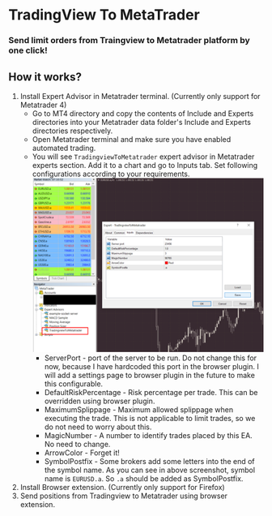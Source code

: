 # TradingView To MetaTrader
### Send limit orders from Traingview to Metatrader platform by one click!

## How it works?
1. Install Expert Advisor in Metatrader terminal. (Currently only support for Metatrader 4)
    - Go to MT4 directory and copy the contents of Include and Experts directories into your Metatrader 
  data folder's Include and Experts directories respectively. 
    - Open Metatrader terminal and make sure you have enabled automated trading.
    - You will see `TradingviewToMetatrader` expert advisor in Metatrader experts section. Add 
  it to a chart and go to Inputs tab. Set following configurations according to your requirements.
      ![Screenshot of Expert advisor configurations](mt4-expert.png "EA Configurations")
      - ServerPort - port of the server to be run. Do not change this for now, because I have hardcoded
      this port in the browser plugin. I will add a settings page to browser plugin in the future to make this configurable.
      - DefaultRiskPercentage - Risk percentage per trade. This can be overridden using browser plugin.
      - MaximumSplippage - Maximum allowed splippage when executing the trade. This is not applicable to limit trades, 
      so we do not need to worry about this.
      - MagicNumber - A number to identify trades placed by this EA. No need to change.
      - ArrowColor - Forget it!
      - SymbolPostfix - Some brokers add some letters into the end of the symbol name. As you can see
      in above screenshot, symbol name is `EURUSD.a`. So `.a` should be added as SymbolPostfix.  
2. Install Browser extension. (Currently only support for Firefox)
3. Send positions from Tradingview to Metatrader using browser extension.
